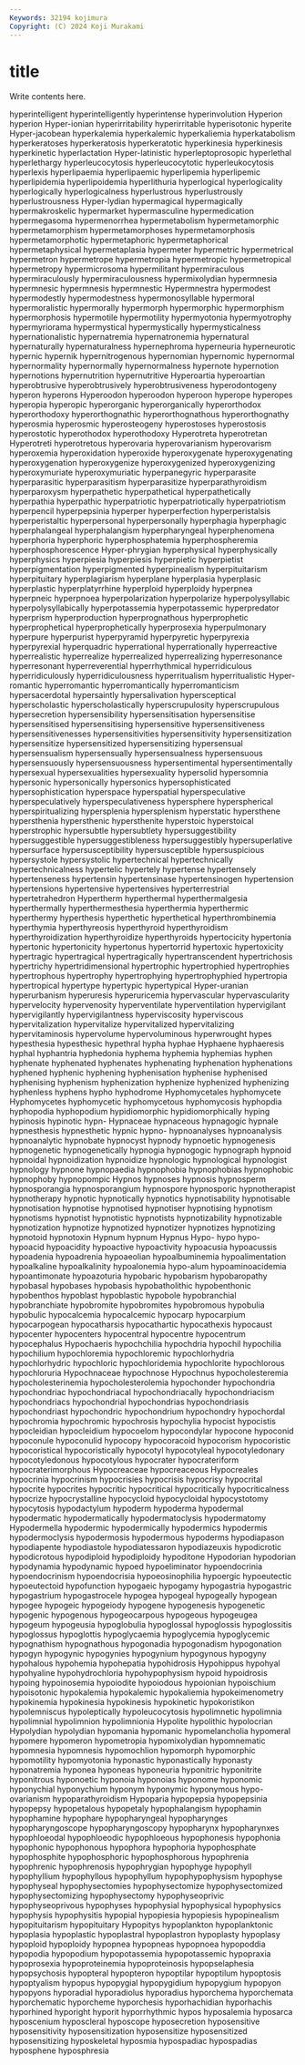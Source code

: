 ```yaml
---
Keywords: 32194 kojimura
Copyright: (C) 2024 Koji Murakami
---
```


# title

Write contents here.



hyperintelligent
hyperintelligently hyperintense hyperinvolution Hyperion hyperion Hyper-ionian hyperirritability hyperirritable hyperisotonic hyperite
Hyper-jacobean hyperkalemia hyperkalemic hyperkaliemia hyperkatabolism hyperkeratoses hyperkeratosis hyperkeratotic hyperkinesia hyperkinesis
hyperkinetic hyperlactation Hyper-latinistic hyperleptoprosopic hyperlethal hyperlethargy hyperleucocytosis hyperleucocytotic hyperleukocytosis hyperlexis
hyperlipaemia hyperlipaemic hyperlipemia hyperlipemic hyperlipidemia hyperlipoidemia hyperlithuria hyperlogical hyperlogicality hyperlogically
hyperlogicalness hyperlustrous hyperlustrously hyperlustrousness Hyper-lydian hypermagical hypermagically hypermakroskelic hypermarket hypermasculine
hypermedication hypermegasoma hypermenorrhea hypermetabolism hypermetamorphic hypermetamorphism hypermetamorphoses hypermetamorphosis hypermetamorphotic hypermetaphoric
hypermetaphorical hypermetaphysical hypermetaplasia hypermeter hypermetric hypermetrical hypermetron hypermetrope hypermetropia hypermetropic
hypermetropical hypermetropy hypermicrosoma hypermilitant hypermiraculous hypermiraculously hypermiraculousness hypermixolydian hypermnesia hypermnesic
hypermnesis hypermnestic Hypermnestra hypermodest hypermodestly hypermodestness hypermonosyllable hypermoral hypermoralistic hypermorally
hypermorph hypermorphic hypermorphism hypermorphosis hypermotile hypermotility hypermyotonia hypermyotrophy hypermyriorama hypermystical
hypermystically hypermysticalness hypernationalistic hypernatremia hypernatronemia hypernatural hypernaturally hypernaturalness hypernephroma hyperneuria
hyperneurotic hypernic hypernik hypernitrogenous hypernomian hypernomic hypernormal hypernormality hypernormally hypernormalness
hypernote hypernotion hypernotions hypernutrition hypernutritive Hyperoartia hyperoartian hyperobtrusive hyperobtrusively hyperobtrusiveness
hyperodontogeny hyperon hyperons Hyperoodon hyperoodon hyperoon hyperope hyperopes hyperopia hyperopic
hyperorganic hyperorganically hyperorthodox hyperorthodoxy hyperorthognathic hyperorthognathous hyperorthognathy hyperosmia hyperosmic hyperosteogeny
hyperostoses hyperostosis hyperostotic hyperothodox hyperothodoxy Hyperotreta hyperotretan Hyperotreti hyperotretous hyperovaria
hyperovarianism hyperovarism hyperoxemia hyperoxidation hyperoxide hyperoxygenate hyperoxygenating hyperoxygenation hyperoxygenize hyperoxygenized
hyperoxygenizing hyperoxymuriate hyperoxymuriatic hyperpanegyric hyperparasite hyperparasitic hyperparasitism hyperparasitize hyperparathyroidism hyperparoxysm
hyperpathetic hyperpathetical hyperpathetically hyperpathia hyperpathic hyperpatriotic hyperpatriotically hyperpatriotism hyperpencil hyperpepsinia
hyperper hyperperfection hyperperistalsis hyperperistaltic hyperpersonal hyperpersonally hyperphagia hyperphagic hyperphalangeal hyperphalangism
hyperpharyngeal hyperphenomena hyperphoria hyperphoric hyperphosphatemia hyperphospheremia hyperphosphorescence Hyper-phrygian hyperphysical hyperphysically
hyperphysics hyperpiesia hyperpiesis hyperpietic hyperpietist hyperpigmentation hyperpigmented hyperpinealism hyperpituitarism hyperpituitary
hyperplagiarism hyperplane hyperplasia hyperplasic hyperplastic hyperplatyrrhine hyperploid hyperploidy hyperpnea hyperpneic
hyperpnoea hyperpolarization hyperpolarize hyperpolysyllabic hyperpolysyllabically hyperpotassemia hyperpotassemic hyperpredator hyperprism hyperproduction
hyperprognathous hyperprophetic hyperprophetical hyperprophetically hyperprosexia hyperpulmonary hyperpure hyperpurist hyperpyramid hyperpyretic
hyperpyrexia hyperpyrexial hyperquadric hyperrational hyperrationally hyperreactive hyperrealistic hyperrealize hyperrealized hyperrealizing
hyperresonance hyperresonant hyperreverential hyperrhythmical hyperridiculous hyperridiculously hyperridiculousness hyperritualism hyperritualistic Hyper-romantic
hyperromantic hyperromantically hyperromanticism hypersacerdotal hypersaintly hypersalivation hypersceptical hyperscholastic hyperscholastically hyperscrupulosity
hyperscrupulous hypersecretion hypersensibility hypersensitisation hypersensitise hypersensitised hypersensitising hypersensitive hypersensitiveness hypersensitivenesses
hypersensitivities hypersensitivity hypersensitization hypersensitize hypersensitized hypersensitizing hypersensual hypersensualism hypersensually hypersensualness
hypersensuous hypersensuously hypersensuousness hypersentimental hypersentimentally hypersexual hypersexualities hypersexuality hypersolid hypersomnia
hypersonic hypersonically hypersonics hypersophisticated hypersophistication hyperspace hyperspatial hyperspeculative hyperspeculatively hyperspeculativeness
hypersphere hyperspherical hyperspiritualizing hypersplenia hypersplenism hyperstatic hypersthene hypersthenia hypersthenic hypersthenite
hyperstoic hyperstoical hyperstrophic hypersubtle hypersubtlety hypersuggestibility hypersuggestible hypersuggestibleness hypersuggestibly hypersuperlative
hypersurface hypersusceptibility hypersusceptible hypersuspicious hypersystole hypersystolic hypertechnical hypertechnically hypertechnicalness hypertelic
hypertely hypertense hypertensely hypertenseness hypertensin hypertensinase hypertensinogen hypertension hypertensions hypertensive
hypertensives hyperterrestrial hypertetrahedron Hypertherm hyperthermal hyperthermalgesia hyperthermally hyperthermesthesia hyperthermia hyperthermic
hyperthermy hyperthesis hyperthetic hyperthetical hyperthrombinemia hyperthymia hyperthyreosis hyperthyroid hyperthyroidism hyperthyroidization
hyperthyroidize hyperthyroids hypertocicity hypertonia hypertonic hypertonicity hypertonus hypertorrid hypertoxic hypertoxicity
hypertragic hypertragical hypertragically hypertranscendent hypertrichosis hypertrichy hypertridimensional hypertrophic hypertrophied hypertrophies
hypertrophous hypertrophy hypertrophying hypertrophyphied hypertropia hypertropical hypertype hypertypic hypertypical Hyper-uranian
hyperurbanism hyperuresis hyperuricemia hypervascular hypervascularity hypervelocity hypervenosity hyperventilate hyperventilation hypervigilant
hypervigilantly hypervigilantness hyperviscosity hyperviscous hypervitalization hypervitalize hypervitalized hypervitalizing hypervitaminosis hypervolume
hypervoluminous hyperwrought hypes hypesthesia hypesthesic hypethral hypha hyphae Hyphaene hyphaeresis
hyphal hyphantria hyphedonia hyphema hyphemia hyphemias hyphen hyphenate hyphenated hyphenates
hyphenating hyphenation hyphenations hyphened hyphenic hyphening hyphenisation hyphenise hyphenised hyphenising
hyphenism hyphenization hyphenize hyphenized hyphenizing hyphenless hyphens hypho hyphodrome Hyphomycetales
hyphomycete Hyphomycetes hyphomycetic hyphomycetous hyphomycosis hyphopdia hyphopodia hyphopodium hypidiomorphic hypidiomorphically
hyping hypinosis hypinotic hypn- Hypnaceae hypnaceous hypnagogic hypnale hypnesthesis hypnesthetic
hypnic hypno- hypnoanalyses hypnoanalysis hypnoanalytic hypnobate hypnocyst hypnody hypnoetic hypnogenesis
hypnogenetic hypnogenetically hypnogia hypnogogic hypnograph hypnoid hypnoidal hypnoidization hypnoidize hypnologic
hypnological hypnologist hypnology hypnone hypnopaedia hypnophobia hypnophobias hypnophobic hypnophoby hypnopompic
Hypnos hypnoses hypnosis hypnosperm hypnosporangia hypnosporangium hypnospore hypnosporic hypnotherapist hypnotherapy
hypnotic hypnotically hypnotics hypnotisability hypnotisable hypnotisation hypnotise hypnotised hypnotiser hypnotising
hypnotism hypnotisms hypnotist hypnotistic hypnotists hypnotizability hypnotizable hypnotization hypnotize hypnotized
hypnotizer hypnotizes hypnotizing hypnotoid hypnotoxin Hypnum hypnum Hypnus Hypo- hypo
hypo- hypoacid hypoacidity hypoactive hypoactivity hypoacusia hypoacussis hypoadenia hypoadrenia hypoaeolian
hypoalbuminemia hypoalimentation hypoalkaline hypoalkalinity hypoalonemia hypo-alum hypoaminoacidemia hypoantimonate hypoazoturia hypobaric
hypobarism hypobaropathy hypobasal hypobases hypobasis hypobatholithic hypobenthonic hypobenthos hypoblast hypoblastic
hypobole hypobranchial hypobranchiate hypobromite hypobromites hypobromous hypobulia hypobulic hypocalcemia hypocalcemic
hypocarp hypocarpium hypocarpogean hypocatharsis hypocathartic hypocathexis hypocaust hypocenter hypocenters hypocentral
hypocentre hypocentrum hypocephalus Hypochaeris hypochchilia hypochdria hypochil hypochilia hypochilium hypochloremia
hypochloremic hypochlorhydria hypochlorhydric hypochloric hypochloridemia hypochlorite hypochlorous hypochloruria Hypochnaceae hypochnose
Hypochnus hypocholesteremia hypocholesterinemia hypocholesterolemia hypochonder hypochondria hypochondriac hypochondriacal hypochondriacally hypochondriacism
hypochondriacs hypochondrial hypochondrias hypochondriasis hypochondriast hypochondric hypochondrium hypochondry hypochordal hypochromia
hypochromic hypochrosis hypochylia hypocist hypocistis hypocleidian hypocleidium hypocoelom hypocondylar hypocone
hypoconid hypoconule hypoconulid hypocopy hypocoracoid hypocorism hypocoristic hypocoristical hypocoristically hypocotyl
hypocotyleal hypocotyledonary hypocotyledonous hypocotylous hypocrater hypocrateriform hypocraterimorphous Hypocreaceae hypocreaceous Hypocreales
hypocrinia hypocrinism hypocrisies hypocrisis hypocrisy hypocrital hypocrite hypocrites hypocritic hypocritical
hypocritically hypocriticalness hypocrize hypocrystalline hypocycloid hypocycloidal hypocystotomy hypocytosis hypodactylum hypoderm
hypoderma hypodermal hypodermatic hypodermatically hypodermatoclysis hypodermatomy Hypodermella hypodermic hypodermically hypodermics
hypodermis hypodermoclysis hypodermosis hypodermous hypoderms hypodiapason hypodiapente hypodiastole hypodiatessaron hypodiazeuxis
hypodicrotic hypodicrotous hypodiploid hypodiploidy hypoditone Hypodorian hypodorian hypodynamia hypodynamic hypoed
hypoeliminator hypoendocrinia hypoendocrinism hypoendocrisia hypoeosinophilia hypoergic hypoeutectic hypoeutectoid hypofunction hypogaeic
hypogamy hypogastria hypogastric hypogastrium hypogastrocele hypogea hypogeal hypogeally hypogean hypogee
hypogeic hypogeiody hypogene hypogenesis hypogenetic hypogenic hypogenous hypogeocarpous hypogeous hypogeugea
hypogeum hypogeusia hypoglobulia hypoglossal hypoglossis hypoglossitis hypoglossus hypoglottis hypoglycaemia hypoglycemia
hypoglycemic hypognathism hypognathous hypogonadia hypogonadism hypogonation hypogyn hypogynic hypogynies hypogynium
hypogynous hypogyny hypohalous hypohemia hypohepatia hypohidrosis Hypohippus hypohyal hypohyaline hypohydrochloria
hypohypophysism hypoid hypoidrosis hypoing hypoinosemia hypoiodite hypoiodous hypoionian hypoischium hypoisotonic
hypokalemia hypokalemic hypokaliemia hypokeimenometry hypokinemia hypokinesia hypokinesis hypokinetic hypokoristikon hypolemniscus
hypoleptically hypoleucocytosis hypolimnetic hypolimnia hypolimnial hypolimnion hypolimnionia Hypolite hypolithic hypolocrian
Hypolydian hypolydian hypomania hypomanic hypomelancholia hypomeral hypomere hypomeron hypometropia hypomixolydian
hypomnematic hypomnesia hypomnesis hypomochlion hypomorph hypomorphic hypomotility hypomyotonia hyponastic hyponastically
hyponasty hyponatremia hyponea hyponeas hyponeuria hyponitric hyponitrite hyponitrous hyponoetic hyponoia
hyponoias hyponome hyponomic hyponychial hyponychium hyponym hyponymic hyponymous hypo-ovarianism hypoparathyroidism
Hypoparia hypopepsia hypopepsinia hypopepsy hypopetalous hypopetaly hypophalangism hypophamin hypophamine hypophare
hypopharyngeal hypopharynges hypopharyngoscope hypopharyngoscopy hypopharynx hypopharynxes hypophloeodal hypophloeodic hypophloeous hypophonesis
hypophonia hypophonic hypophonous hypophora hypophoria hypophosphate hypophosphite hypophosphoric hypophosphorous hypophrenia
hypophrenic hypophrenosis hypophrygian hypophyge hypophyll hypophyllium hypophyllous hypophyllum hypophypophysism hypophyse
hypophyseal hypophysectomies hypophysectomize hypophysectomized hypophysectomizing hypophysectomy hypophyseoprivic hypophyseoprivous hypophyses hypophysial
hypophysical hypophysics hypophysis hypophysitis hypopial hypopiesia hypopiesis hypopinealism hypopituitarism hypopituitary
Hypopitys hypoplankton hypoplanktonic hypoplasia hypoplastic hypoplastral hypoplastron hypoplasty hypoplasy hypoploid
hypoploidy hypopnea hypopneas hypopnoea hypopoddia hypopodia hypopodium hypopotassemia hypopotassemic hypopraxia
hypoprosexia hypoproteinemia hypoproteinosis hypopselaphesia hypopsychosis hypopteral hypopteron hypoptilar hypoptilum hypoptosis
hypoptyalism hypopus hypopygial hypopygidium hypopygium hypopyon hypopyons hyporadial hyporadiolus hyporadius
hyporchema hyporchemata hyporchematic hyporcheme hyporchesis hyporhachidian hyporhachis hyporhined hyporight hyporit
hyporrhythmic hypos hyposalemia hyposarca hyposcenium hyposcleral hyposcope hyposecretion hyposensitive hyposensitivity
hyposensitization hyposensitize hyposensitized hyposensitizing hyposkeletal hyposmia hypospadiac hypospadias hyposphene hyposphresia
